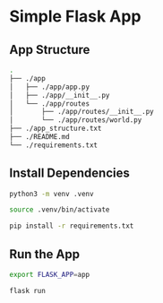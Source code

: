 # Simple Flask App

## App Structure

```bash
.
├── ./app
│   ├── ./app/app.py
│   ├── ./app/__init__.py
│   └── ./app/routes
│       ├── ./app/routes/__init__.py
│       └── ./app/routes/world.py
├── ./app_structure.txt
├── ./README.md
└── ./requirements.txt
```

## Install Dependencies

```bash
python3 -m venv .venv

source .venv/bin/activate

pip install -r requirements.txt
```

## Run the App

```bash
export FLASK_APP=app

flask run
```
